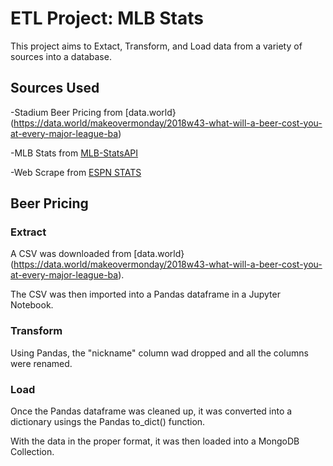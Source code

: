 # ETL Project: MLB Stats
This project aims to Extact, Transform, and Load data from a variety of sources into a database.

## Sources Used
-Stadium Beer Pricing from [data.world}(https://data.world/makeovermonday/2018w43-what-will-a-beer-cost-you-at-every-major-league-ba)

-MLB Stats from [MLB-StatsAPI](https://github.com/toddrob99/MLB-StatsAPI/wiki.)

-Web Scrape from [ESPN STATS](http://www.espn.com/mlb/history/leaders/_/breakdown/season/year/2018)

## Beer Pricing

### Extract

A CSV was downloaded from [data.world}(https://data.world/makeovermonday/2018w43-what-will-a-beer-cost-you-at-every-major-league-ba). 

The CSV was then imported into a Pandas dataframe in a Jupyter Notebook.

### Transform

Using Pandas, the "nickname" column wad dropped and all the columns were renamed.

### Load

Once the Pandas dataframe was cleaned up, it was converted into a dictionary usings the Pandas to_dict() function. 

With the data in the proper format, it was then loaded into a MongoDB Collection.